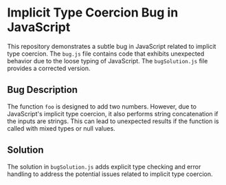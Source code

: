 # Implicit Type Coercion Bug in JavaScript

This repository demonstrates a subtle bug in JavaScript related to implicit type coercion. The `bug.js` file contains code that exhibits unexpected behavior due to the loose typing of JavaScript. The `bugSolution.js` file provides a corrected version.

## Bug Description
The function `foo` is designed to add two numbers. However, due to JavaScript's implicit type coercion, it also performs string concatenation if the inputs are strings.  This can lead to unexpected results if the function is called with mixed types or null values.

## Solution
The solution in `bugSolution.js` adds explicit type checking and error handling to address the potential issues related to implicit type coercion. 